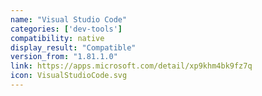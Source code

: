 ```yaml
---
name: "Visual Studio Code"
categories: ['dev-tools']
compatibility: native
display_result: "Compatible"
version_from: "1.81.1.0"
link: https://apps.microsoft.com/detail/xp9khm4bk9fz7q
icon: VisualStudioCode.svg
---
```


